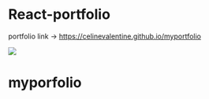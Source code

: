 # React-portfolio

portfolio link -> https://celinevalentine.github.io/myportfolio

![](test.gif)
# myporfolio
